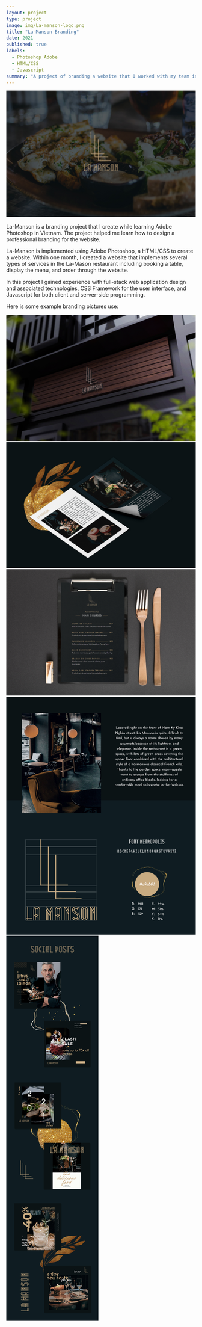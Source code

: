 ```yaml
---
layout: project
type: project
image: img/La-manson-logo.png
title: "La-Manson Branding"
date: 2021
published: true
labels:
  - Photoshop Adobe
  - HTML/CSS
  - Javascript
summary: "A project of branding a website that I worked with my team in hometown College."
---
```


<img class="img-fluid" src="../img/La-mansion-home-page.jpg">

La-Manson is a branding project that I create while learning Adobe Photoshop in Vietnam. The project helped me learn how to design a professional branding for the website.

La-Manson is implemented using Adobe Photoshop, a HTML/CSS to create a website. Within one month, I created a website that implements several types of services in the La-Mason restaurant including booking a table, display the menu, and order through the website.

In this project I gained experience with full-stack web application design and associated technologies, CSS Framework for the user interface, and Javascript for both client and server-side programming. 

Here is some example branding pictures use:

<img class="img-fluid" src="../img/la-manson-branding-1.jpg">
<img class="img-fluid" src="../img/la-manson-branding-2.jpg">
<img class="img-fluid" src="../img/la-manson-branding-3.jpg">
<img class="img-fluid" src="../img/la-manson-branding-4.jpg">
<img class="img-fluid" src="../img/la-manson-social-posts.jpg">


